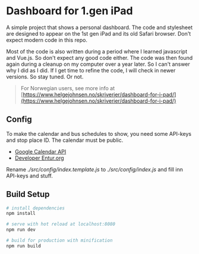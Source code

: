 # Dashboard for 1.gen iPad
A simple project that shows a personal dashboard. The code and stylesheet are designed to appear on the 1st gen iPad and its old Safari browser. Don't expect modern code in this repo.


Most of the code is also written during a period where I learned javascript and Vue.js. So don't expect any good code either. The code was then found again during a cleanup on my computer over a year later. So I can't answer why I did as I did. If I get time to refine the code, I will check in newer versions. So stay tuned. Or not.

> For Norwegian users, see more info at [https://www.helgejohnsen.no/skriverier/dashboard-for-i-pad/](https://www.helgejohnsen.no/skriverier/dashboard-for-i-pad/)


## Config
To make the calendar and bus schedules to show, you need some API-keys and stop place ID. The calendar must be public.

- [Google Calendar API](https://developers.google.com/calendar)
- [Developer Entur.org](https://developer.entur.org/pages-journeyplanner-journeyplanner)

Rename _./src/config/index.template.js_ to _./src/config/index.js_ and fill inn API-keys and stuff.

## Build Setup

``` bash
# install dependencies
npm install

# serve with hot reload at localhost:8080
npm run dev

# build for production with minification
npm run build
```
